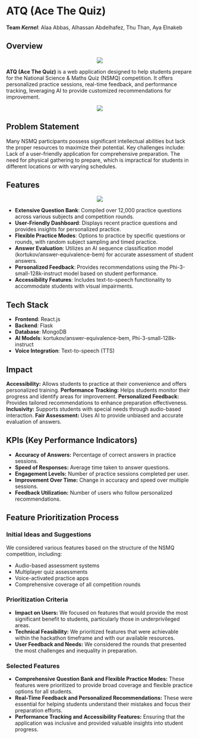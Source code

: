 # ATQ (Ace The Quiz)

**Team *Kernel***: Alaa Abbas, Alhassan Abdelhafez, Thu Than, Aya Elnakeb

## Overview

<p align="center">
  <img src="https://github.com/AlaaAbbas22/AfricAIED_W/assets/121454779/c8390894-5c34-48bb-b82d-ee9f2db6c268"  />
</p>

**ATQ (Ace The Quiz)**  is a web application designed to help students prepare for the National Science & Maths Quiz (NSMQ) competition. It offers personalized practice sessions, real-time feedback, and performance tracking, leveraging AI to provide customized recommendations for improvement.

<p align="center">
  <img src="https://github.com/AlaaAbbas22/AfricAIED_W/assets/121454779/7bbe04bb-0733-408a-9404-e9b1046e0b8a"  />
</p>

## Problem Statement

Many NSMQ participants possess significant intellectual abilities but lack the proper resources to maximize their potential. Key challenges include:
Lack of a user-friendly application for comprehensive preparation.
The need for physical gathering to prepare, which is impractical for students in different locations or with varying schedules.

## Features

<p align="center">
  <img src="https://github.com/AlaaAbbas22/AfricAIED_W/assets/121454779/449735de-52a6-4a4c-afc8-873500bccfd2"  />
</p>

- **Extensive Question Bank**: Compiled over 12,000 practice questions across various subjects and competition rounds.
- **User-Friendly Dashboard**: Displays recent practice questions and provides insights for personalized practice.
- **Flexible Practice Modes**: Options to practice by specific questions or rounds, with random subject sampling and timed practice.
- **Answer Evaluation**: Utilizes an AI sequence classification model (kortukov/answer-equivalence-bem) for accurate assessment of student answers.
- **Personalized Feedback**: Provides recommendations using the Phi-3-small-128k-instruct model based on student performance.
- **Accessibility Features**: Includes text-to-speech functionality to accommodate students with visual impairments.

## Tech Stack

- **Frontend**: React.js
- **Backend**: Flask
- **Database**: MongoDB
- **AI Models**: kortukov/answer-equivalence-bem, Phi-3-small-128k-instruct
- **Voice Integration**: Text-to-speech (TTS)

## Impact
**Accessibility:** Allows students to practice at their convenience and offers personalized training.
**Performance Tracking:** Helps students monitor their progress and identify areas for improvement.
**Personalized Feedback:** Provides tailored recommendations to enhance preparation effectiveness.
**Inclusivity:** Supports students with special needs through audio-based interaction.
**Fair Assessment:** Uses AI to provide unbiased and accurate evaluation of answers.

## KPIs (Key Performance Indicators)
- **Accuracy of Answers:** Percentage of correct answers in practice sessions.
- **Speed of Responses:** Average time taken to answer questions.
- **Engagement Levels:** Number of practice sessions completed per user.
- **Improvement Over Time:** Change in accuracy and speed over multiple sessions.
- **Feedback Utilization:** Number of users who follow personalized recommendations.

## Feature Prioritization Process

### Initial Ideas and Suggestions

We considered various features based on the structure of the NSMQ competition, including:
- Audio-based assessment systems
- Multiplayer quiz assessments
- Voice-activated practice apps
- Comprehensive coverage of all competition rounds

### Prioritization Criteria

- **Impact on Users:** We focused on features that would provide the most significant benefit to students, particularly those in underprivileged areas.
- **Technical Feasibility:** We prioritized features that were achievable within the hackathon timeframe and with our available resources.
- **User Feedback and Needs:** We considered the rounds that presented the most challenges and inequality in preparation.

### Selected Features

- **Comprehensive Question Bank and Flexible Practice Modes:** These features were prioritized to provide broad coverage and flexible practice options for all students.
- **Real-Time Feedback and Personalized Recommendations:** These were essential for helping students understand their mistakes and focus their preparation efforts.
- **Performance Tracking and Accessibility Features:** Ensuring that the application was inclusive and provided valuable insights into student progress.

